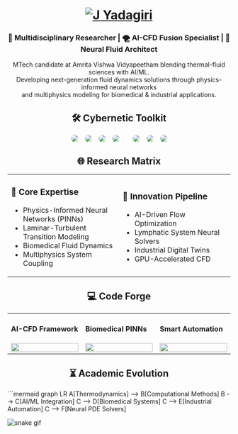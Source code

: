 <!-- Animated Name Header -->
<h1 align="center">
  <a href="https://git.io/typing-svg">
    <img src="https://readme-typing-svg.demolab.com?font=Fira+Code&weight=600&size=40&duration=4000&pause=1000&color=00F7FF&center=true&vCenter=true&width=600&lines=Hi+👋+I'm+[Your+Name]" alt="J Yadagiri" />
  </a>
</h1>

<!-- Introduction Section -->
<div align="center">
  <h3>🔬 Multidisciplinary Researcher | 🌪️ AI-CFD Fusion Specialist | 🧠 Neural Fluid Architect</h3>
  <p>
    MTech candidate at Amrita Vishwa Vidyapeetham blending thermal-fluid sciences with AI/ML.<br>
    Developing next-generation fluid dynamics solutions through physics-informed neural networks<br>
    and multiphysics modeling for biomedical & industrial applications.
  </p>
</div>

<!-- Cybernetic Toolkit with Round Icons -->
<h2 align="center">🛠️ Cybernetic Toolkit</h2>
<div align="center" style="display: flex; justify-content: center; gap: 15px; flex-wrap: wrap;">
  <img src="https://img.shields.io/badge/Python-3776AB?style=flat-square&logo=python&logoColor=white&labelColor=000&color=3776AB" style="border-radius: 50%;">
  <img src="https://img.shields.io/badge/TensorFlow-FF6F00?style=flat-square&logo=tensorflow&logoColor=white&labelColor=000&color=FF6F00" style="border-radius: 50%;">
  <img src="https://img.shields.io/badge/PyTorch-EE4C2C?style=flat-square&logo=pytorch&logoColor=white&labelColor=000&color=EE4C2C" style="border-radius: 50%;">
  <img src="https://img.shields.io/badge/OpenFOAM-8B0000?style=flat-square&logo=openfoam&logoColor=white&labelColor=000&color=8B0000" style="border-radius: 50%;">
  <br>
  <img src="https://img.shields.io/badge/COMSOL-FF0000?style=flat-square&logo=comsol&logoColor=white&labelColor=000&color=FF0000" style="border-radius: 50%;">
  <img src="https://img.shields.io/badge/ANSYS-FF6600?style=flat-square&logo=ansys&logoColor=white&labelColor=000&color=FF6600" style="border-radius: 50%;">
  <img src="https://img.shields.io/badge/Paraview-00AAFF?style=flat-square&logo=paraview&logoColor=white&labelColor=000&color=00AAFF" style="border-radius: 50%;">
</div>

<!-- Research Focus Section -->
<h2 align="center">🌐 Research Matrix</h2>
<div align="center">
  <table>
    <tr>
      <td width="50%">
        <h3>🧪 Core Expertise</h3>
        <ul>
          <li>Physics-Informed Neural Networks (PINNs)</li>
          <li>Laminar-Turbulent Transition Modeling</li>
          <li>Biomedical Fluid Dynamics</li>
          <li>Multiphysics System Coupling</li>
        </ul>
      </td>
      <td width="50%">
        <h3>🚀 Innovation Pipeline</h3>
        <ul>
          <li>AI-Driven Flow Optimization</li>
          <li>Lymphatic System Neural Solvers</li>
          <li>Industrial Digital Twins</li>
          <li>GPU-Accelerated CFD</li>
        </ul>
      </td>
    </tr>
  </table>
</div>

<!-- Project Showcase -->
<h2 align="center">💻 Code Forge</h2>
<div align="center">
  <table>
    <tr>
      <td width="33%">
        <h4>AI-CFD Framework</h4>
        <a href="REPO_URL">
          <img src="https://via.placeholder.com/300x150/000000/00ffea?text=Neural+Flow+Solver" width="100%"/>
        </a>
      </td>
      <td width="33%">
        <h4>Biomedical PINNs</h4>
        <a href="REPO_URL">
          <img src="https://via.placeholder.com/300x150/000000/00ffea?text=Lymph+NN+Architecture" width="100%"/>
        </a>
      </td>
      <td width="33%">
        <h4>Smart Automation</h4>
        <a href="REPO_URL">
          <img src="https://via.placeholder.com/300x150/000000/00ffea?text=Industrial+Digital+Twin" width="100%"/>
        </a>
      </td>
    </tr>
  </table>
</div>

<!-- Research Timeline -->
<h2 align="center">⏳ Academic Evolution</h2>
```mermaid
graph LR
  A[Thermodynamics] --> B[Computational Methods]
  B --> C[AI/ML Integration]
  C --> D[Biomedical Systems]
  C --> E[Industrial Automation]
  C --> F[Neural PDE Solvers]

<!-- Dynamic Contribution Graph -->
![snake gif](https://github.com/x7z9/x7z9/blob/output/github-snake-dark.svg)
